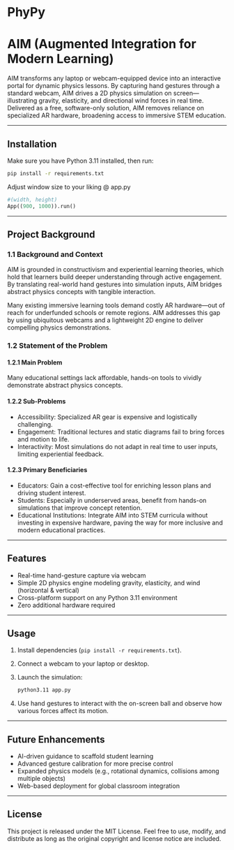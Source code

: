 # PhyPy

# AIM (Augmented Integration for Modern Learning)

AIM transforms any laptop or webcam-equipped device into an interactive portal for dynamic physics lessons. By capturing hand gestures through a standard webcam, AIM drives a 2D physics simulation on screen—illustrating gravity, elasticity, and directional wind forces in real time. Delivered as a free, software-only solution, AIM removes reliance on specialized AR hardware, broadening access to immersive STEM education.

---

## Installation

Make sure you have Python 3.11 installed, then run:

```bash
pip install -r requirements.txt
```

Adjust window size to your liking @ app.py
```python
#(width, height)
App((900, 1000)).run()
```

---

## Project Background

### 1.1 Background and Context

AIM is grounded in constructivism and experiential learning theories, which hold that learners build deeper understanding through active engagement. By translating real-world hand gestures into simulation inputs, AIM bridges abstract physics concepts with tangible interaction.

Many existing immersive learning tools demand costly AR hardware—out of reach for underfunded schools or remote regions. AIM addresses this gap by using ubiquitous webcams and a lightweight 2D engine to deliver compelling physics demonstrations.

### 1.2 Statement of the Problem

#### 1.2.1 Main Problem

Many educational settings lack affordable, hands-on tools to vividly demonstrate abstract physics concepts.

#### 1.2.2 Sub-Problems

- Accessibility: Specialized AR gear is expensive and logistically challenging.
- Engagement: Traditional lectures and static diagrams fail to bring forces and motion to life.
- Interactivity: Most simulations do not adapt in real time to user inputs, limiting experiential feedback.

#### 1.2.3 Primary Beneficiaries

- Educators: Gain a cost-effective tool for enriching lesson plans and driving student interest.
- Students: Especially in underserved areas, benefit from hands-on simulations that improve concept retention.
- Educational Institutions: Integrate AIM into STEM curricula without investing in expensive hardware, paving the way for more inclusive and modern educational practices.

---

## Features

- Real-time hand-gesture capture via webcam  
- Simple 2D physics engine modeling gravity, elasticity, and wind (horizontal & vertical)  
- Cross-platform support on any Python 3.11 environment  
- Zero additional hardware required  

---

## Usage

1. Install dependencies (`pip install -r requirements.txt`).  
2. Connect a webcam to your laptop or desktop.  
3. Launch the simulation:

    ```bash
    python3.11 app.py
    ```

4. Use hand gestures to interact with the on-screen ball and observe how various forces affect its motion.

---

## Future Enhancements

- AI-driven guidance to scaffold student learning  
- Advanced gesture calibration for more precise control  
- Expanded physics models (e.g., rotational dynamics, collisions among multiple objects)  
- Web-based deployment for global classroom integration  

---

## License

This project is released under the MIT License. Feel free to use, modify, and distribute as long as the original copyright and license notice are included.
